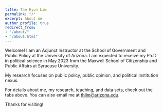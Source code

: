 ```yaml
---
title: Tae Hyun Lim
permalink: "/"
excerpt: About me
author_profile: true
redirect_from:
- "/about/"
- "/about.html"
---
```


Welcome! I am an Adjunct Instructor at the School of Government and Public Policy at the University of Arizona. I am expected to receive my Ph.D. in political science in May 2023 from the Maxwell School of Citizenship and Public Affairs at Syracuse University.

My research focuses on public policy, public opinion, and political institution nexus. 

For details about me, my research, teaching, and data sets, check out the tabs above. You can also email me at [thlim@arizona.edu](mailto:thlim@arizona.edu).

Thanks for visiting!
